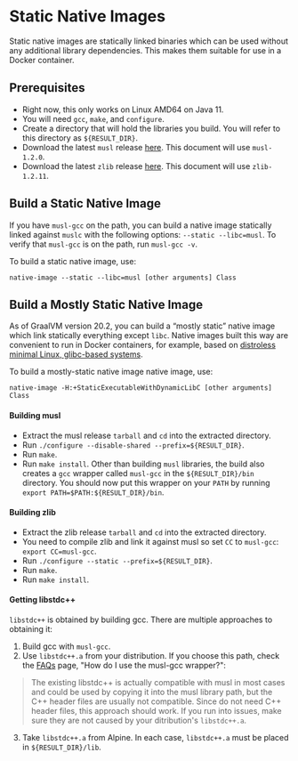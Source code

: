 # Static Native Images

Static native images are statically linked binaries which can be used without any additional library dependencies.
This makes them suitable for use in a Docker container.

## Prerequisites
 - Right now, this only works on Linux AMD64 on Java 11.
 - You will need `gcc`, `make`, and `configure`.
 - Create a directory that will hold the libraries you build. You will refer to this directory as `${RESULT_DIR}`.
 - Download the latest `musl` release [here](https://musl.libc.org/). This document will use `musl-1.2.0`.
 - Download the latest `zlib` release [here](https://zlib.net/). This document will use `zlib-1.2.11`.

 ## Build a Static Native Image

If you have `musl-gcc` on the path, you can build a native image statically linked against `muslc` with the following options: `--static --libc=musl`.
To verify that `musl-gcc` is on the path, run `musl-gcc -v`.

To build a static native image, use:
```shell
native-image --static --libc=musl [other arguments] Class
```

## Build a Mostly Static Native Image

As of GraalVM version 20.2, you can build a “mostly static” native image which link statically everything except `libc`. Native images built this way are convenient to run in Docker containers, for example, based on
[distroless minimal Linux, glibc-based systems](https://github.com/GoogleContainerTools/distroless/blob/master/base/README.md).

To build a mostly-static native image native image, use:
```shell
native-image -H:+StaticExecutableWithDynamicLibC [other arguments] Class
```

#### Building musl
 - Extract the musl release `tarball` and `cd` into the extracted directory.
 - Run `./configure --disable-shared --prefix=${RESULT_DIR}`.
 - Run `make`.
 - Run `make install`.
Other than building `musl` libraries, the build also creates a `gcc` wrapper called `musl-gcc` in the `${RESULT_DIR}/bin` directory.
You should now put this wrapper on your `PATH` by running `export PATH=$PATH:${RESULT_DIR}/bin`.

#### Building zlib
 - Extract the zlib release `tarball` and `cd` into the extracted directory.
 - You need to compile zlib and link it against musl so set `CC` to `musl-gcc`: `export CC=musl-gcc`.
 - Run `./configure --static --prefix=${RESULT_DIR}`.
 - Run `make`.
 - Run `make install`.

#### Getting libstdc++
`libstdc++` is obtained by building gcc. There are multiple approaches to obtaining it:
 1. Build gcc with `musl-gcc`.
 2. Use `libstdc++.a` from your distribution. If you choose this path, check the [FAQs](https://www.musl-libc.org/faq.html) page, "How do I use the musl-gcc wrapper?":
  >  The existing libstdc++ is actually compatible with musl in most cases and could be used by copying it into the musl library path, but the C++ header files are usually not compatible.
 Since do not need C++ header files, this approach should work. If you run into issues, make sure they are not caused by your ditribution's `libstdc++.a`.
 3. Take `libstdc++.a` from Alpine.
In each case, `libstdc++.a` must be placed in `${RESULT_DIR}/lib`.
